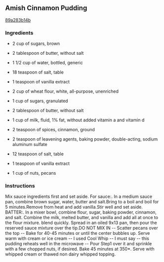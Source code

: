 ## Amish Cinnamon Pudding

[89a283b14b](http://www.food.com/recipe/amish-cinnamon-pudding-118779)

### Ingredients

 - 2 cup of sugars, brown

 - 2 tablespoon of butter, without salt

 - 1 1/2 cup of water, bottled, generic

 - 18 teaspoon of salt, table

 - 1 teaspoon of vanilla extract

 - 2 cup of wheat flour, white, all-purpose, unenriched

 - 1 cup of sugars, granulated

 - 2 tablespoon of butter, without salt

 - 1 cup of milk, fluid, 1% fat, without added vitamin a and vitamin d

 - 2 teaspoon of spices, cinnamon, ground

 - 2 teaspoon of leavening agents, baking powder, double-acting, sodium aluminum sulfate

 - 12 teaspoon of salt, table

 - 1 teaspoon of vanilla extract

 - 1 cup of nuts, pecans

### Instructions

Mix sauce ingredients first and set aside. For sauce:. In a medium sauce pan, combine brown sugar, water, butter and salt.Bring to a boil and boil for 5 minutes.Remove from heat and add vanilla.Stir well and set aside. BATTER:. In a mixer bowl, combine flour, sugar, baking powder, cinnamon, and salt. Combine the milk, melted butter, and vanilla and add all at once to the flour mixture. blend quickly. Spread in an oiled 9x13 pan, then pour the reserved sauce mixture over the tip.DO NOT MIX IN -- Scatter pecans over the top -- Bake for 40-45 minutes or until the center bubbles up. Serve warm with cream or ice cream -- I used Cool Whip -- I must say -- this pudding reheats well in the microwave -- Pour Step1 over it and sprinkle with a few chopped nuts, if desired. Bake 45 minutes at 350*. Serve with whipped cream or thawed non dairy whipped topping.